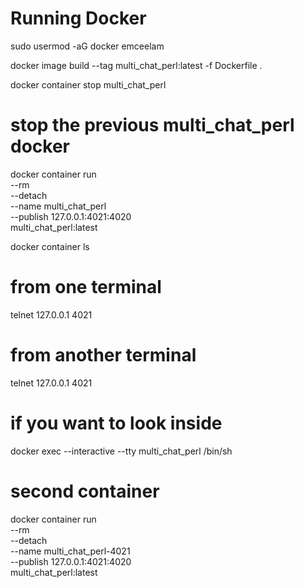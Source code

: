 # Running Docker

sudo usermod -aG docker emceelam

docker image build --tag multi_chat_perl:latest -f Dockerfile .

docker container stop multi_chat_perl
  # stop the previous multi_chat_perl docker

docker container run \
  --rm \
  --detach \
  --name multi_chat_perl \
  --publish 127.0.0.1:4021:4020 \
  multi_chat_perl:latest

docker container ls

# from one terminal
telnet 127.0.0.1 4021

# from another terminal
telnet 127.0.0.1 4021

# if you want to look inside
docker exec --interactive --tty multi_chat_perl /bin/sh


# second container
docker container run \
  --rm \
  --detach \
  --name multi_chat_perl-4021 \
  --publish 127.0.0.1:4021:4020 \
  multi_chat_perl:latest
